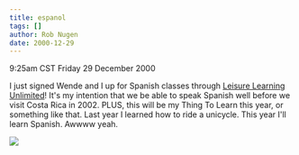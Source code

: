 ```yaml
---
title: espanol
tags: []
author: Rob Nugen
date: 2000-12-29
---
```


<title>Signed up for Spanish classes</title>
<p class=date>9:25am CST Friday 29 December 2000</p>

<p>I just signed Wende and I up for Spanish classes through <a
href="http://www.llu.com">Leisure Learning Unlimited</a>!  It's my
intention that we be able to speak Spanish well before we visit Costa
Rica in 2002.  PLUS, this will be my Thing To Learn this year, or
something like that.  Last year I learned how to ride a unicycle.
This year I'll learn Spanish.  Awwww yeah.</p>

<p><img src='/images/rob/wL-ROB.gif'/></p>

